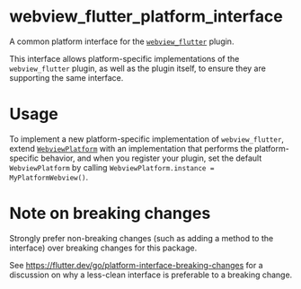 # webview_flutter_platform_interface

A common platform interface for the [`webview_flutter`](https://pub.dev/packages/webview_flutter) plugin.

This interface allows platform-specific implementations of the `webview_flutter`
plugin, as well as the plugin itself, to ensure they are supporting the
same interface.

# Usage

To implement a new platform-specific implementation of `webview_flutter`, extend
[`WebviewPlatform`](lib/src/webview_platform.dart) with an implementation that performs the
platform-specific behavior, and when you register your plugin, set the default
`WebviewPlatform` by calling
`WebviewPlatform.instance = MyPlatformWebview()`.

# Note on breaking changes

Strongly prefer non-breaking changes (such as adding a method to the interface)
over breaking changes for this package.

See https://flutter.dev/go/platform-interface-breaking-changes for a discussion
on why a less-clean interface is preferable to a breaking change.
